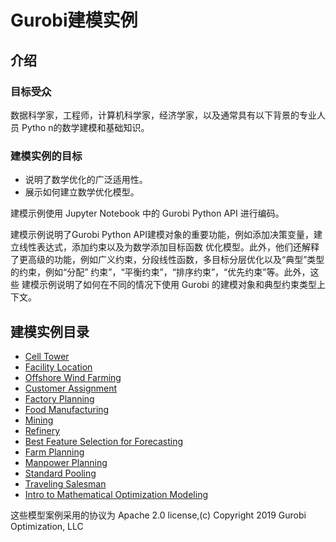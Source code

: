# Gurobi建模实例

## 介绍

### 目标受众

数据科学家，工程师，计算机科学家，经济学家，以及通常具有以下背景的专业人员 Pytho n的数学建模和基础知识。

### 建模实例的目标

- 说明了数学优化的广泛适用性。
- 展示如何建立数学优化模型。

建模示例使用 Jupyter Notebook 中的 Gurobi Python API 进行编码。

建模示例说明了Gurobi Python API建模对象的重要功能，例如添加决策变量，建立线性表达式，添加约束以及为数学添加目标函数
优化模型。此外，他们还解释了更高级的功能，例如广义约束，分段线性函数，多目标分层优化以及“典型”类型的约束，例如“分配” 约束”，“平衡约束”，“排序约束”，“优先约束”等。此外，这些 建模示例说明了如何在不同的情况下使用 Gurobi
的建模对象和典型约束类型上下文。

## 建模实例目录

- [Cell Tower](https://github.com/Gurobi/modeling-examples/tree/master/cell_tower_coverage)
- [Facility Location](https://github.com/Gurobi/modeling-examples/tree/master/facility_location)
- [Offshore Wind Farming](https://github.com/Gurobi/modeling-examples/tree/master/offshore_wind_farming)
- [Customer Assignment](https://github.com/Gurobi/modeling-examples/tree/master/customer_assignment)
- [Factory Planning](https://github.com/Gurobi/modeling-examples/tree/master/factory_planning_1_2)
- [Food Manufacturing](https://github.com/Gurobi/modeling-examples/tree/master/food_manufacturing_1_2)
- [Mining](https://github.com/Gurobi/modeling-examples/tree/master/mining)
- [Refinery](https://github.com/Gurobi/modeling-examples/tree/master/refinery)
- [Best Feature Selection for Forecasting](https://github.com/Gurobi/modeling-examples/tree/master/linear_regression)
- [Farm Planning](https://github.com/Gurobi/modeling-examples/tree/master/farm_planning)
- [Manpower Planning](https://github.com/Gurobi/modeling-examples/tree/master/manpower_planning)
- [Standard Pooling](https://github.com/Gurobi/modeling-examples/tree/master/pooling)
- [Traveling Salesman](https://github.com/Gurobi/modeling-examples/tree/master/traveling_salesman)
- [Intro to Mathematical Optimization Modeling](https://github.com/Gurobi/modeling-examples/tree/master/intro_to_modeling)

这些模型案例采用的协议为 Apache 2.0 license,(c) Copyright 2019 Gurobi Optimization, LLC
